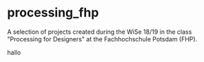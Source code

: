 # processing_fhp
A selection of projects created during the WiSe 18/19 in the class "Processing for Designers" at the Fachhochschule Potsdam (FHP).


hallo

